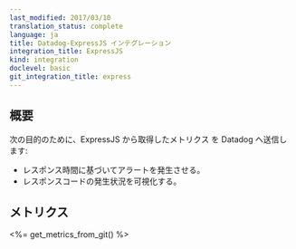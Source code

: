 ```yaml
---
last_modified: 2017/03/10
translation_status: complete
language: ja
title: Datadog-ExpressJS インテグレーション
integration_title: ExpressJS
kind: integration
doclevel: basic
git_integration_title: express
---
```


<!-- Add the connect-datadog middleware to your application to:

* Alert on your response times
* Monitor your response code -->

## 概要

次の目的のために、ExpressJS から取得したメトリクス を Datadog へ送信します:

* レスポンス時間に基づいてアラートを発生させる。
* レスポンスコードの発生状況を可視化する。


<!-- ## Metrics

<%= get_metrics_from_git() %> -->

## メトリクス

<%= get_metrics_from_git() %>